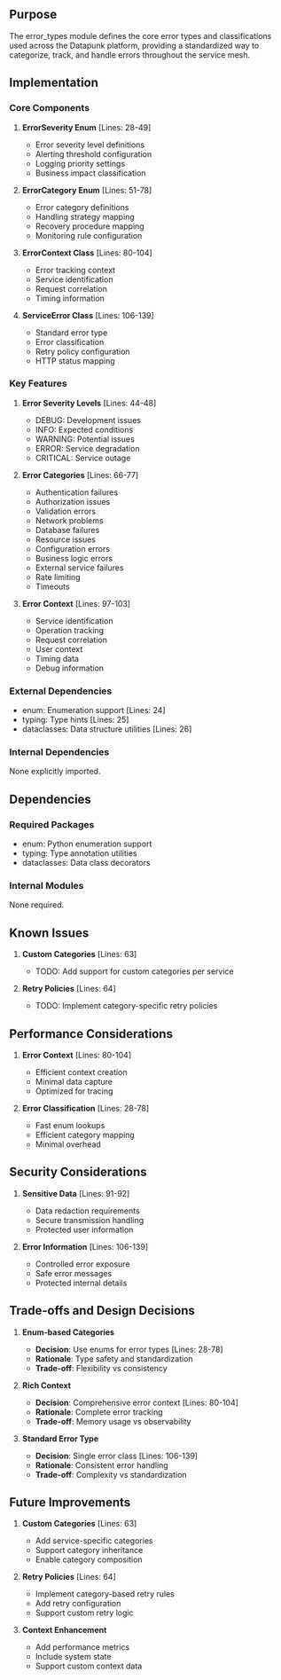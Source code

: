 ## Purpose

The error_types module defines the core error types and classifications used across the Datapunk platform, providing a standardized way to categorize, track, and handle errors throughout the service mesh.

## Implementation

### Core Components

1. **ErrorSeverity Enum** [Lines: 28-49]

   - Error severity level definitions
   - Alerting threshold configuration
   - Logging priority settings
   - Business impact classification

2. **ErrorCategory Enum** [Lines: 51-78]

   - Error category definitions
   - Handling strategy mapping
   - Recovery procedure mapping
   - Monitoring rule configuration

3. **ErrorContext Class** [Lines: 80-104]

   - Error tracking context
   - Service identification
   - Request correlation
   - Timing information

4. **ServiceError Class** [Lines: 106-139]
   - Standard error type
   - Error classification
   - Retry policy configuration
   - HTTP status mapping

### Key Features

1. **Error Severity Levels** [Lines: 44-48]

   - DEBUG: Development issues
   - INFO: Expected conditions
   - WARNING: Potential issues
   - ERROR: Service degradation
   - CRITICAL: Service outage

2. **Error Categories** [Lines: 66-77]

   - Authentication failures
   - Authorization issues
   - Validation errors
   - Network problems
   - Database failures
   - Resource issues
   - Configuration errors
   - Business logic errors
   - External service failures
   - Rate limiting
   - Timeouts

3. **Error Context** [Lines: 97-103]
   - Service identification
   - Operation tracking
   - Request correlation
   - User context
   - Timing data
   - Debug information

### External Dependencies

- enum: Enumeration support [Lines: 24]
- typing: Type hints [Lines: 25]
- dataclasses: Data structure utilities [Lines: 26]

### Internal Dependencies

None explicitly imported.

## Dependencies

### Required Packages

- enum: Python enumeration support
- typing: Type annotation utilities
- dataclasses: Data class decorators

### Internal Modules

None required.

## Known Issues

1. **Custom Categories** [Lines: 63]

   - TODO: Add support for custom categories per service

2. **Retry Policies** [Lines: 64]
   - TODO: Implement category-specific retry policies

## Performance Considerations

1. **Error Context** [Lines: 80-104]

   - Efficient context creation
   - Minimal data capture
   - Optimized for tracing

2. **Error Classification** [Lines: 28-78]
   - Fast enum lookups
   - Efficient category mapping
   - Minimal overhead

## Security Considerations

1. **Sensitive Data** [Lines: 91-92]

   - Data redaction requirements
   - Secure transmission handling
   - Protected user information

2. **Error Information** [Lines: 106-139]
   - Controlled error exposure
   - Safe error messages
   - Protected internal details

## Trade-offs and Design Decisions

1. **Enum-based Categories**

   - **Decision**: Use enums for error types [Lines: 28-78]
   - **Rationale**: Type safety and standardization
   - **Trade-off**: Flexibility vs consistency

2. **Rich Context**

   - **Decision**: Comprehensive error context [Lines: 80-104]
   - **Rationale**: Complete error tracking
   - **Trade-off**: Memory usage vs observability

3. **Standard Error Type**
   - **Decision**: Single error class [Lines: 106-139]
   - **Rationale**: Consistent error handling
   - **Trade-off**: Complexity vs standardization

## Future Improvements

1. **Custom Categories** [Lines: 63]

   - Add service-specific categories
   - Support category inheritance
   - Enable category composition

2. **Retry Policies** [Lines: 64]

   - Implement category-based retry rules
   - Add retry configuration
   - Support custom retry logic

3. **Context Enhancement**
   - Add performance metrics
   - Include system state
   - Support custom context data
